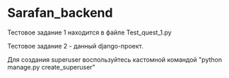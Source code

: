 # Sarafan_backend

Тестовое задание 1 находится в файле Test_quest_1.py

Тестовое задание 2 - данный django-проект.

Для создания superuser воспользуйтесь кастомной командой "python manage.py create_superuser"